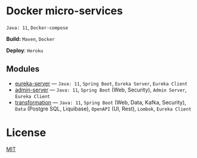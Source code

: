 # Docker micro-services
`Java: 11`, `Docker-compose`

**Build:** `Maven`, `Docker`

**Deploy**: `Heroku`

## Modules
- [eureka-server] — `Java: 11`, `Spring Boot`, `Eureka Server`, `Eureka Client`
- [admin-server] — `Java: 11`, `Spring Boot` (Web, Security), `Admin Server`, `Eureka Client`
- [transformation] — `Java: 11`, `Spring Boot` (Web, Data, Kafka, Security), `Data` (Postgre SQL, Liquibase), `OpenAPI` (UI, Rest), `Lombok`, `Eureka Client`

[eureka-server]:https://github.com/EgorKrivosheev/docker-microservices/tree/master/eureka-server
[admin-server]:https://github.com/EgorKrivosheev/docker-microservices/tree/master/admin-server
[transformation]:https://github.com/EgorKrivosheev/docker-microservices/tree/master/transformation

# License
[MIT](https://github.com/EgorKrivosheev/docker-microservices/blob/master/LICENSE)
